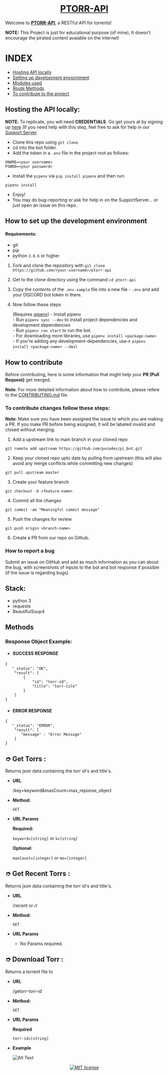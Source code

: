 <h1 align='center'><a href='https://ptorr-api.herokuapp.com/'>PTORR-API</a></h1>
<p>
Welcome to <a href='https://ptorr-api.herokuapp.com/'><b>PTORR-API</b></a>, a RESTful API for torrents!

**NOTE:**
 This Project is just for educational purpose (of mine), It doesn't encourage the pirated content avaiable on the internet! 

</p>

# INDEX

- [Hosting API locally](#Hosting-the-API-locally)
- [Setting up development enviornment](#How-to-set-up-the-development-environment)
- [Modules used](#Stack)
- [Route Methods](#Methods)
- [To contribute to the project](#How-to-contribute)
## Hosting the API locally:

**NOTE**: To replicate, you will need **CREDENTIALS**. Go get yours at by signing up [here](https://www.chd4.com/) (If you need help with this step, feel free to ask for help in our [Support Server](https://discord.gg/FjVVkTtbgp)

- Clone this repo using `git clone`
- cd into the bot folder.
- Add the token in a `.env` file in the project root as follows:

```text
UNAME=<your username>
PSWRD=<your password>
```

- Install the `pipenv` via `pip install pipenv` and then run:

```
pipenv install
```

- Enjoy! 
- You may do bug-reporting or ask for help in on the SupportServer... or just open an issue on this repo.
## How to set up the development environment

#### Requirements:
- git
- pip
- python `3.8.6` or higher

1. Fork and clone the repository with `git clone https://github.com/<your-username>/ptorr-api`
2. Get to the clone directory using the command `cd ptorr-api`
3. Copy the contents of the `.env.sample` file into a new file - `.env` and add your DISCORD bot token in there.
4. Now follow these steps

   (Requires [pipenv](https://pipenv.pypa.io/en/latest/))
   \- Install pipenv\
   \- Run `pipenv sync --dev` to install project dependencies and development dependencies\
   \- Run `pipenv run start` to run the bot.\
   \- For downloading more libraries, use `pipenv install <package-name>`\
   \- If you're adding any development-dependencies, use-> `pipenv install <package-name> --dev`\


## How to contribute

Before contributing, here is some information that might help your **PR (Pull Request)** get merged.


**Note**: For more detailed information about how to contribute, please refere to the [CONTRIBUTING.md](docs/CONTRIBUTING.md) file.

### To contribute changes follow these steps:

**Note**: Make sure you have been assigned the issue to which you are making a PR. If you make PR before being assigned, It will be labeled invalid and closed without merging.

1. Add a upstream link to main branch in your cloned repo

```
git remote add upstream https://github.com/pvcodes/pi_bot.git
```

2. Keep your cloned repo upto date by pulling from upstream (this will also avoid any merge conflicts while committing new changes)

```
git pull upstream master
```

3. Create your feature branch

```
git checkout -b <feature-name>
```

4. Commit all the changes

```
git commit -am "Meaningful commit message"
```

5. Push the changes for review

```
git push origin <branch-name>
```

6. Create a PR from our repo on Github.

### How to report a bug

Submit an issue on GitHub and add as much information as you can about the bug, with screenshots of inputs to the bot and bot response if possible (if the issue is regarding bugs).

## Stack:

- python 3
- requests
- BeautifulSoup4

## Methods
### Response Object Example:
- #### SUCCESS RESPONSE
```text
{
   "_status": "OK",
    "result": [
        {
            "id": "torr-id",
            "title": "torr-tile"
        }
    ]
}
```

- #### ERROR RESPONSE
```text
{
   "_status": "ERROR",
    "result": [
       "message" : "Error Message"
    ]
}
```



**&#10158; Get Torrs :**
----
  Returns json data containing the torr id's and title's.

* **URL**

  /key=keyword&maxCount=max_reponse_object

* **Method:**

  `GET`
  
*  **URL Params**

   **Required:**
 
   `keyword=[string]` or `k=[string]`

   **Optional:**
   
   `maxCount=[integer]` or `mx=[integer]`

**&#10158; Get Recent Torrs :**
----
  Returns json data containing the torr id's and title's.

* **URL**

  /recent or /r 

* **Method:**

  `GET`
  
*  **URL Params**
   
   - No Params required. 

**&#10158; Download Torr :**
----
  Returns a torrent file to 

* **URL**

  /getorr-torr-id   

* **Method:**

  `GET`
  
*  **URL Params**

   **Required**
   
   `torr-id=[string]`


* **Example**

   ![Alt Text](https://user-images.githubusercontent.com/54075838/118957373-18eaf000-b97e-11eb-9f2a-6bf98432cfd7.gif)







</p>

<div align="center">
<a href="docs/LICENSE.md"><img src="https://img.shields.io/github/license/pvcodes/ptorr-api/?style=flat-square" alt="MIT license"></a>
</div>
